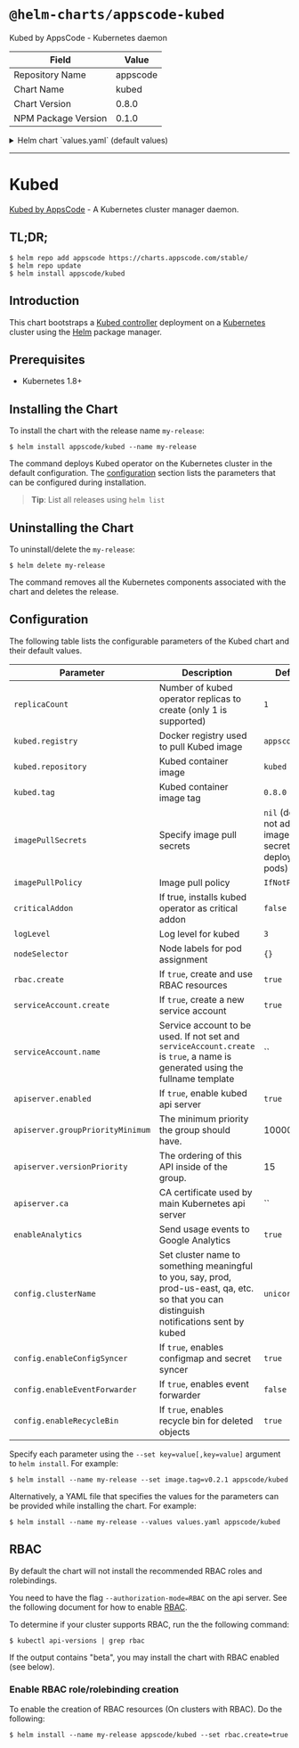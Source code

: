 # `@helm-charts/appscode-kubed`

Kubed by AppsCode - Kubernetes daemon

| Field               | Value    |
| ------------------- | -------- |
| Repository Name     | appscode |
| Chart Name          | kubed    |
| Chart Version       | 0.8.0    |
| NPM Package Version | 0.1.0    |

<details>

<summary>Helm chart `values.yaml` (default values)</summary>

```yaml
##
## Kubed chart configuration
##
# Declare variables to be passed into your templates.
replicaCount: 1
kubed:
  registry: appscode
  repository: kubed
  tag: 0.8.0
## Optionally specify an array of imagePullSecrets.
## Secrets must be manually created in the namespace.
## ref: https://kubernetes.io/docs/concepts/containers/images/#specifying-imagepullsecrets-on-a-pod
##
# imagePullSecrets:
#   - name: myRegistryKeySecretName
## Specify a imagePullPolicy
## ref: http://kubernetes.io/docs/user-guide/images/#pre-pulling-images
##
imagePullPolicy: IfNotPresent
## Installs Searchlight operator as critical addon
## https://kubernetes.io/docs/tasks/administer-cluster/guaranteed-scheduling-critical-addon-pods/
criticalAddon: false
## Log level for kubed
logLevel: 3
## Node labels for pod assignment
## Ref: https://kubernetes.io/docs/user-guide/node-selection/
##
nodeSelector: {}

## Install Default RBAC roles and bindings
rbac:
  # Specifies whether RBAC resources should be created
  create: true

serviceAccount:
  # Specifies whether a ServiceAccount should be created
  create: true
  # The name of the ServiceAccount to use.
  # If not set and create is true, a name is generated using the fullname template
  name:

apiserver:
  enabled: true
  # groupPriorityMinimum is the minimum priority the group should have. Please see
  # https://github.com/kubernetes/kube-aggregator/blob/release-1.9/pkg/apis/apiregistration/v1beta1/types.go#L58-L64
  # for more information on proper values of this field.
  groupPriorityMinimum: 10000
  # versionPriority is the ordering of this API inside of the group. Please see
  # https://github.com/kubernetes/kube-aggregator/blob/release-1.9/pkg/apis/apiregistration/v1beta1/types.go#L66-L70
  # for more information on proper values of this field
  versionPriority: 15
  # CA certificate used by main Kubernetes api server
  ca:

# Send usage events to Google Analytics
enableAnalytics: true

config:
  # set cluster-name to something meaningful to you, say, prod, prod-us-east, qa, etc.
  # so that you can distinguish notifications sent by kubed
  clusterName: unicorn
  enableConfigSyncer: true
  enableEventForwarder: false
  enableRecycleBin: true
```

</details>

---

# Kubed

[Kubed by AppsCode](https://github.com/appscode/kubed) - A Kubernetes cluster manager daemon.

## TL;DR;

```console
$ helm repo add appscode https://charts.appscode.com/stable/
$ helm repo update
$ helm install appscode/kubed
```

## Introduction

This chart bootstraps a [Kubed controller](https://github.com/appscode/kubed) deployment on a [Kubernetes](http://kubernetes.io) cluster using the [Helm](https://helm.sh) package manager.

## Prerequisites

- Kubernetes 1.8+

## Installing the Chart

To install the chart with the release name `my-release`:

```console
$ helm install appscode/kubed --name my-release
```

The command deploys Kubed operator on the Kubernetes cluster in the default configuration. The [configuration](#configuration) section lists the parameters that can be configured during installation.

> **Tip**: List all releases using `helm list`

## Uninstalling the Chart

To uninstall/delete the `my-release`:

```console
$ helm delete my-release
```

The command removes all the Kubernetes components associated with the chart and deletes the release.

## Configuration

The following table lists the configurable parameters of the Kubed chart and their default values.

| Parameter                        | Description                                                                                                                                | Default                                                  |
| -------------------------------- | ------------------------------------------------------------------------------------------------------------------------------------------ | -------------------------------------------------------- |
| `replicaCount`                   | Number of kubed operator replicas to create (only 1 is supported)                                                                          | `1`                                                      |
| `kubed.registry`                 | Docker registry used to pull Kubed image                                                                                                   | `appscode`                                               |
| `kubed.repository`               | Kubed container image                                                                                                                      | `kubed`                                                  |
| `kubed.tag`                      | Kubed container image tag                                                                                                                  | `0.8.0`                                                  |
| `imagePullSecrets`               | Specify image pull secrets                                                                                                                 | `nil` (does not add image pull secrets to deployed pods) |
| `imagePullPolicy`                | Image pull policy                                                                                                                          | `IfNotPresent`                                           |
| `criticalAddon`                  | If true, installs kubed operator as critical addon                                                                                         | `false`                                                  |
| `logLevel`                       | Log level for kubed                                                                                                                        | `3`                                                      |
| `nodeSelector`                   | Node labels for pod assignment                                                                                                             | `{}`                                                     |
| `rbac.create`                    | If `true`, create and use RBAC resources                                                                                                   | `true`                                                   |
| `serviceAccount.create`          | If `true`, create a new service account                                                                                                    | `true`                                                   |
| `serviceAccount.name`            | Service account to be used. If not set and `serviceAccount.create` is `true`, a name is generated using the fullname template              | ``                                                       |
| `apiserver.enabled`              | If `true`, enable kubed api server                                                                                                         | `true`                                                   |
| `apiserver.groupPriorityMinimum` | The minimum priority the group should have.                                                                                                | 10000                                                    |
| `apiserver.versionPriority`      | The ordering of this API inside of the group.                                                                                              | 15                                                       |
| `apiserver.ca`                   | CA certificate used by main Kubernetes api server                                                                                          | ``                                                       |
| `enableAnalytics`                | Send usage events to Google Analytics                                                                                                      | `true`                                                   |
| `config.clusterName`             | Set cluster name to something meaningful to you, say, prod, prod-us-east, qa, etc. so that you can distinguish notifications sent by kubed | `unicorn`                                                |
| `config.enableConfigSyncer`      | If `true`, enables configmap and secret syncer                                                                                             | `true`                                                   |
| `config.enableEventForwarder`    | If `true`, enables event forwarder                                                                                                         | `false`                                                  |
| `config.enableRecycleBin`        | If `true`, enables recycle bin for deleted objects                                                                                         | `true`                                                   |

Specify each parameter using the `--set key=value[,key=value]` argument to `helm install`. For example:

```console
$ helm install --name my-release --set image.tag=v0.2.1 appscode/kubed
```

Alternatively, a YAML file that specifies the values for the parameters can be provided while
installing the chart. For example:

```console
$ helm install --name my-release --values values.yaml appscode/kubed
```

## RBAC

By default the chart will not install the recommended RBAC roles and rolebindings.

You need to have the flag `--authorization-mode=RBAC` on the api server. See the following document for how to enable [RBAC](https://kubernetes.io/docs/admin/authorization/rbac/).

To determine if your cluster supports RBAC, run the the following command:

```console
$ kubectl api-versions | grep rbac
```

If the output contains "beta", you may install the chart with RBAC enabled (see below).

### Enable RBAC role/rolebinding creation

To enable the creation of RBAC resources (On clusters with RBAC). Do the following:

```console
$ helm install --name my-release appscode/kubed --set rbac.create=true
```
